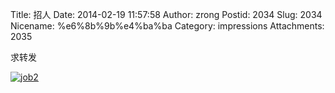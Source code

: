 Title: 招人
Date: 2014-02-19 11:57:58
Author: zrong
Postid: 2034
Slug: 2034
Nicename: %e6%8b%9b%e4%ba%ba
Category: impressions
Attachments: 2035

求转发

<!-- /wp-content/uploads/2014/02/job2.jpg -->

[![job2](http://file.zengrong.net/job2.jpg)](http://file.zengrong.net/job2.jpg)

